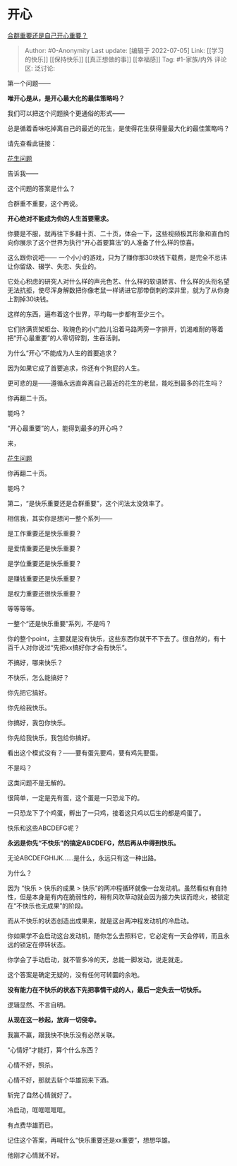 # 开心
[合群重要还是自己开心重要？](https://www.zhihu.com/question/533968307/answer/2517346845)

> Author: #0-Anonymity
> Last update: [编辑于 2022-07-05]
> Link: [[学习的快乐]] [[保持快乐]] [[真正想做的事]] [[幸福感]]
> Tag: #1-家族/内外
> 评论区:
> 泛讨论:

第一个问题——

**唯开心是从，是开心最大化的最佳策略吗？**

我们可以把这个问题换个更通俗的形式——

总是循着香味吃掉离自己的最近的花生，是使得花生获得量最大化的最佳策略吗？

请先查看此链接：

[花生问题](https://m.baidu.com/sf/vsearch?pd=video&word=%E6%8D%95%E9%BC%A0%E9%99%B7%E9%98%B1&tn=vsearch&sa=vs_tab&lid=10555846209837742083&ms=1&from=844b&atn=index)

告诉我——

这个问题的答案是什么？

合群重不重要，这个再说。

**开心绝对不能成为你的人生首要需求。**

你要是不服，就再往下多翻十页、二十页，体会一下，这些视频极其形象和直白的向你展示了这个世界为执行“开心首要算法”的人准备了什么样的惊喜。

这么跟你说吧—— 一个小小的游戏，只为了赚你那30块钱下载费，是完全不忌讳让你留级、辍学、失恋、失业的。

它处心积虑的研究人对什么样的声光色艺、什么样的软语娇言、什么样的头衔名望无法抗拒，使尽浑身解数把你像老鼠一样诱进它那带倒刺的深井里，就为了从你身上割掉30块钱。

这样的东西，遍布着这个世界，平均每一步都有至少三个。

它们挤满货架柜台、玫瑰色的小门脸儿沿着马路两旁一字排开，饥渴难耐的等着把“开心最重要”的人零切碎割，生吞活剥。

为什么“开心”不能成为人生的首要追求？

因为如果它成了首要追求，你还有个狗屁的人生。

更可悲的是——遵循永远直奔离自己最近的花生的老鼠，能吃到最多的花生吗？

你再翻二十页。

能吗？

“开心最重要”的人，能得到最多的开心吗？

来，

[花生问题](https://m.baidu.com/sf/vsearch?pd=video&word=%E6%8D%95%E9%BC%A0%E9%99%B7%E9%98%B1&tn=vsearch&sa=vs_tab&lid=10555846209837742083&ms=1&from=844b&atn=index)

你再翻二十页。

能吗？

第二，“是快乐重要还是合群重要”，这个问法太没效率了。

相信我，其实你是想问一整个系列——

是工作重要还是快乐重要？

是爱情重要还是快乐重要？

是学位重要还是快乐重要？

是赚钱重要还是快乐重要？

是权力重要还很快乐重要？

等等等等。

一整个“还是快乐重要”系列，不是吗？

你的整个point，主要就是没有快乐，这些东西你就干不下去了。很自然的，有十百千人对你说过“先把xx搞好你才会有快乐”。

不搞好，哪来快乐？

不快乐，怎么能搞好？

你先把它搞好。

你先给我快乐。

你搞好，我包你快乐。

你先给我快乐，我包给你搞好。

看出这个模式没有？——要有蛋先要鸡，要有鸡先要蛋。

不是吗？

这类问题不是无解的。

很简单，一定是先有蛋，这个蛋是一只恐龙下的。

一只恐龙下了个鸡蛋，孵出了一只鸡，接着这只鸡以后生的都是鸡蛋了。

快乐和这些ABCDEFG呢？

**永远是你先“不快乐”的搞定ABCDEFG，然后再从中得到快乐。**

无论ABCDEFGHIJK……是什么，永远只有这一种出路。

为什么？

因为 “快乐 > 快乐的成果 > 快乐”的两冲程循环就像一台发动机。虽然看似有自持性，但是本身是有内在脆弱性的，稍有风吹草动就会因为接力失误而熄火，被锁定在“不快乐也无成果”的阶段。

而从不快乐的状态创造出成果来，就是这台两冲程发动机的冷启动。

你如果学不会启动这台发动机，随你怎么去照料它，它必定有一天会停转，而且永远的锁定在停转状态。

你学会了手动启动，就不管多冷的天，总能一脚发动，说走就走。

这个答案是确定无疑的，没有任何可转圜的余地。

**没有能力在不快乐的状态下先把事情干成的人，最后一定失去一切快乐。**

逻辑显然、不言自明。

**从现在这一秒起，放弃一切侥幸。**

我赢不赢，跟我快不快乐没有必然关联。

“心情好”才能打，算个什么东西？

心情不好，照杀。

心情不好，那就去斩个华雄回来下酒。

斩完了自然心情就好了。

冷启动，哐哐哐哐哐。

有点费华雄而已。

记住这个答案，再喊什么“快乐重要还是xx重要”，想想华雄。

他刚才心情就不好。
